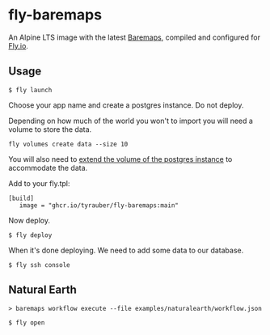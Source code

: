 # fly-baremaps

An Alpine LTS image with the latest [Baremaps](https://github.com/apache/incubator-baremaps), compiled and configured for [Fly.io](https://fly.io).

## Usage

`$ fly launch`

Choose your app name and create a postgres instance. Do not deploy.

Depending on how much of the world you won't to import you will need a volume to store the data.

`fly volumes create data --size 10`

You will also need to [extend the volume of the postgres instance](https://fly.io/docs/reference/volumes/#creating-volumes) to accommodate the data.

Add to your fly.tpl:

```
[build]
   image = "ghcr.io/tyrauber/fly-baremaps:main"
```

Now deploy.

`$ fly deploy`

When it's done deploying. We need to add some data to our database.

`$ fly ssh console`

## Natural Earth
`> baremaps workflow execute --file examples/naturalearth/workflow.json`

`$ fly open`
